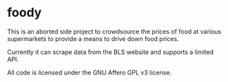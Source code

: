 # foody
This is an aborted side project to crowdsource the prices of food at various supermarkets to provide a means to drive down food prices.

Currently it can scrape data from the BLS website and supports a limited API.


All code is licensed under the GNU Affero GPL v3 license.
